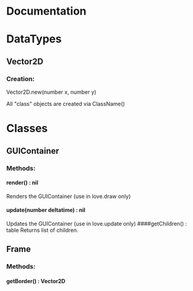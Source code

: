 # Documentation

# DataTypes

## Vector2D
### Creation:
Vector2D.new(number x, number y)

All "class" objects are created via ClassName()
# Classes

## GUIContainer
### Methods:
#### render() : nil
Renders the GUIContainer (use in love.draw only)
#### update(number deltatime) : nil
Updates the GUIContainer (use in love.update only)
####getChildren() : table<GUIObject>
Returns list of children.

## Frame
### Methods:
#### getBorder() : Vector2D